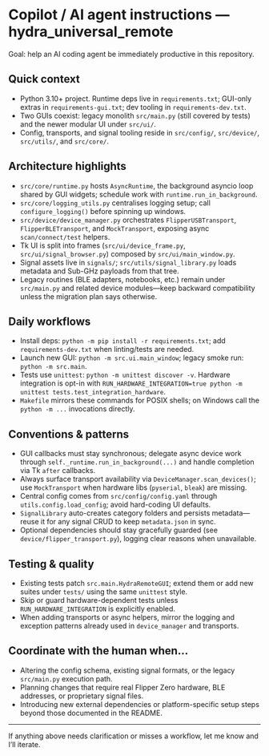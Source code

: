 <!--
Guidance for AI coding agents working on this repository.
Keep it short, actionable, and specific to this codebase.
-->
# Copilot / AI agent instructions — hydra_universal_remote

Goal: help an AI coding agent be immediately productive in this repository.

## Quick context
- Python 3.10+ project. Runtime deps live in `requirements.txt`; GUI-only extras in `requirements-gui.txt`; dev tooling in `requirements-dev.txt`.
- Two GUIs coexist: legacy monolith `src/main.py` (still covered by tests) and the newer modular UI under `src/ui/`.
- Config, transports, and signal tooling reside in `src/config/`, `src/device/`, `src/utils/`, and `src/core/`.

## Architecture highlights
- `src/core/runtime.py` hosts `AsyncRuntime`, the background asyncio loop shared by GUI widgets; schedule work with `runtime.run_in_background`.
- `src/core/logging_utils.py` centralises logging setup; call `configure_logging()` before spinning up windows.
- `src/device/device_manager.py` orchestrates `FlipperUSBTransport`, `FlipperBLETransport`, and `MockTransport`, exposing async `scan/connect/test` helpers.
- Tk UI is split into frames (`src/ui/device_frame.py`, `src/ui/signal_browser.py`) composed by `src/ui/main_window.py`.
- Signal assets live in `signals/`; `src/utils/signal_library.py` loads metadata and Sub-GHz payloads from that tree.
- Legacy routines (BLE adapters, notebooks, etc.) remain under `src/main.py` and related device modules—keep backward compatibility unless the migration plan says otherwise.

## Daily workflows
- Install deps: `python -m pip install -r requirements.txt`; add `requirements-dev.txt` when linting/tests are needed.
- Launch new GUI: `python -m src.ui.main_window`; legacy smoke run: `python -m src.main`.
- Tests use `unittest`: `python -m unittest discover -v`. Hardware integration is opt-in with `RUN_HARDWARE_INTEGRATION=true python -m unittest tests.test_integration_hardware`.
- `Makefile` mirrors these commands for POSIX shells; on Windows call the `python -m ...` invocations directly.

## Conventions & patterns
- GUI callbacks must stay synchronous; delegate async device work through `self._runtime.run_in_background(...)` and handle completion via Tk `after` callbacks.
- Always surface transport availability via `DeviceManager.scan_devices()`; use `MockTransport` when hardware libs (`pyserial`, `bleak`) are missing.
- Central config comes from `src/config/config.yaml` through `utils.config.load_config`; avoid hard-coding UI defaults.
- `SignalLibrary` auto-creates category folders and persists metadata—reuse it for any signal CRUD to keep `metadata.json` in sync.
- Optional dependencies should stay gracefully guarded (see `device/flipper_transport.py`), logging clear reasons when unavailable.

## Testing & quality
- Existing tests patch `src.main.HydraRemoteGUI`; extend them or add new suites under `tests/` using the same `unittest` style.
- Skip or guard hardware-dependent tests unless `RUN_HARDWARE_INTEGRATION` is explicitly enabled.
- When adding transports or async helpers, mirror the logging and exception patterns already used in `device_manager` and transports.

## Coordinate with the human when…
- Altering the config schema, existing signal formats, or the legacy `src/main.py` execution path.
- Planning changes that require real Flipper Zero hardware, BLE addresses, or proprietary signal files.
- Introducing new external dependencies or platform-specific setup steps beyond those documented in the README.

---
If anything above needs clarification or misses a workflow, let me know and I’ll iterate.
